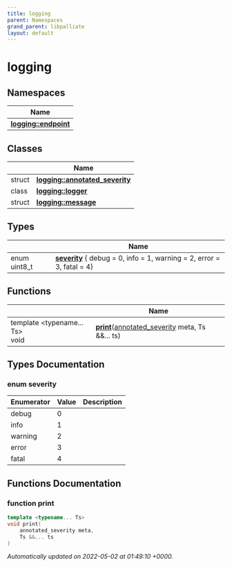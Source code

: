 ```yaml
---
title: logging
parent: Namespaces
grand_parent: libpalliate
layout: default
---
```


# logging



## Namespaces

| Name           |
| -------------- |
| **[logging::endpoint](/libpalliate/generated/Namespaces/namespacelogging_1_1endpoint)**  |

## Classes

|                | Name           |
| -------------- | -------------- |
| struct | **[logging::annotated_severity](/libpalliate/generated/Classes/structlogging_1_1annotated__severity)**  |
| class | **[logging::logger](/libpalliate/generated/Classes/classlogging_1_1logger)**  |
| struct | **[logging::message](/libpalliate/generated/Classes/structlogging_1_1message)**  |

## Types

|                | Name           |
| -------------- | -------------- |
| enum uint8_t | **[severity](/libpalliate/generated/Namespaces/namespacelogging#enum-severity)** { debug = 0, info = 1, warning = 2, error = 3, fatal = 4} |

## Functions

|                | Name           |
| -------------- | -------------- |
| template <typename... Ts\> <br>void | **[print](/libpalliate/generated/Namespaces/namespacelogging#function-print)**([annotated_severity](/libpalliate/generated/Classes/structlogging_1_1annotated__severity) meta, Ts &&... ts) |

## Types Documentation

### enum severity

| Enumerator | Value | Description |
| ---------- | ----- | ----------- |
| debug | 0|   |
| info | 1|   |
| warning | 2|   |
| error | 3|   |
| fatal | 4|   |





## Functions Documentation

### function print

```cpp
template <typename... Ts>
void print(
    annotated_severity meta,
    Ts &&... ts
)
```







_Automatically updated on 2022-05-02 at 01:49:10 +0000._